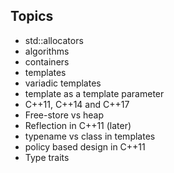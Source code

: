 ## Topics
* std::allocators
* algorithms
* containers
* templates
* variadic templates
* template as a template parameter
* C++11, C++14 and C++17
* Free-store vs heap
* Reflection in C++11 (later)
* typename vs class in templates
* policy based design in C++11
* Type traits

